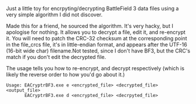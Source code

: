 Just a little toy for encrpyting/decrypting BattleField 3 data files using a very simple algorithm I did not discover.

Made this for a friend, he sourced the algorithm. It's very hacky, but I apologise for nothing. It allows you to decrypt a file, edit it, and re-encrypt it. You will need to patch the CRC-32 checksum at the corresponding point in the file_crcs file, it's in little-endian format, and appears after the UTF-16 (16-bit wide char) filename.Not tested, since I don't have BF3, but the CRC's match if you don't edit the decrypted file.

The usage tells you how to re-encrypt, and decrypt respectively (which is likely the reverse order to how you'd go about it.)


```
Usage: EACryptrBF3.exe e <encrypted_file> <decrypted_file> <output_file>
       EACryptrBF3.exe d <encrypted_file> <decrpyted_file>
```
